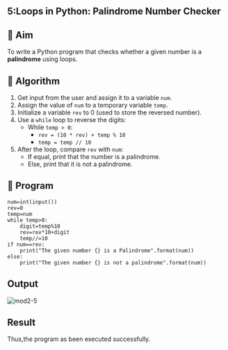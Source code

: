 ## 5:Loops in Python: Palindrome Number Checker

## 🎯 Aim
To write a Python program that checks whether a given number is a **palindrome** using loops.

## 🧠 Algorithm
1. Get input from the user and assign it to a variable `num`.
2. Assign the value of `num` to a temporary variable `temp`.
3. Initialize a variable `rev` to 0 (used to store the reversed number).
4. Use a `while` loop to reverse the digits:
   - While `temp > 0`:
     - `rev = (10 * rev) + temp % 10`
     - `temp = temp // 10`
5. After the loop, compare `rev` with `num`:
   - If equal, print that the number is a palindrome.
   - Else, print that it is not a palindrome.

## 🧾 Program
```
num=int(input())
rev=0
temp=num
while temp>0:
    digit=temp%10
    rev=rev*10+digit
    temp//=10
if num==rev:
    print("The given number {} is a Palindrome".format(num))
else:
    print("The given number {} is not a palindrome".format(num))
```
## Output
![mod2-5](https://github.com/user-attachments/assets/99688227-1644-49a0-bac5-5dd03bfc877b)

## Result
Thus,the program as been executed successfully.
